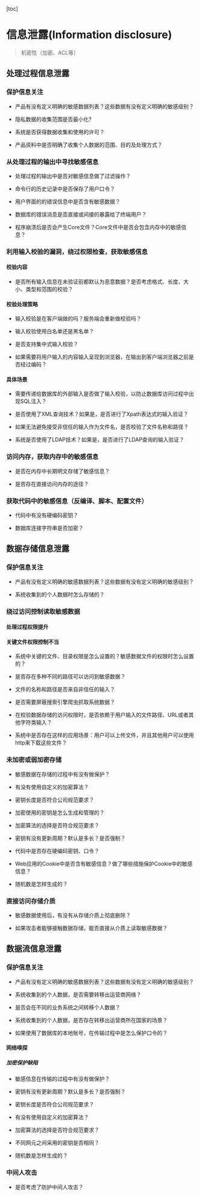 [toc]

# 信息泄露(Information disclosure)

> 机密性（加密、ACL等）

## 处理过程信息泄露

### 保护信息关注

- 产品有没有定义明确的敏感数据列表？这些数据有没有定义明确的敏感级别？

- 隐私数据的收集范围是否最小化?

- 系统是否获得数据收集和使用的许可？

- 产品资料中是否明确了收集个人数据的范围、目的及处理方式？

### 从处理过程的输出中寻找敏感信息

- 处理过程的输出中是否对敏感信息做了过滤操作？

- 命令行的历史记录中是否保存了用户口令？

- 用户界面的的错误信息中是否含有敏感数据？

- 数据库的错误消息是否直接或间接的暴露给了终端用户？

- 程序崩溃后是否会产生Core文件？Core文件中是否会包含内存中的敏感信息？

### 利用输入校验的漏洞，绕过权限检查，获取敏感信息

#### 校验内容

- 是否所有输入信息在未验证前都默认为恶意数据？是否考虑格式、长度、大小、类型和范围的校验？

#### 校验处理策略

- 输入校验是在客户端做的吗？服务端会重新做校验吗？

- 输入校验使用白名单还是黑名单？

- 是否支持集中式输入校验？

- 如果需要将用户输入的内容输入呈现到浏览器，在输出到客户端浏览器之前是否经过编码？

#### 具体场景

- 需要传递给数据库的外部输入是否做了输入校验，以防止数据库访问过程中出现SQL注入？

- 是否使用了XML查询技术？如果是，是否进行了Xpath表达式的输入验证？

- 如果无法避免接受非信任的输入作为文件名，是否校验了文件名称和路径？

- 系统是否使用了LDAP技术？如果是，是否进行了LDAP查询的输入验证？

### 访问内存，获取内存中的敏感信息

- 是否在内存中长期明文存储了敏感信息？

- 是否存在直接访问内存的途径？

### 获取代码中的敏感信息（反编译、脚本、配置文件）

- 代码中有没有硬编码密钥？

- 数据库连接字符串是否加密？

## 数据存储信息泄露

### 保护信息关注

- 产品有没有定义明确的敏感数据列表？这些数据有没有定义明确的敏感级别？

- 系统收集到的个人数据时怎么存储的？

### 绕过访问控制读取敏感数据

#### 处理过程权限提升

#### 关键文件权限控制不当

- 系统中关键的文件、目录权限是怎么设置的？敏感数据文件的权限时怎么设置的？

- 是否存在多种不同的路径可以访问到敏感数据？

- 文件的名称和路径是否来自非信任的输入？

- 是否需要屏蔽搜索引擎爬虫抓取系统数据？

- 在校验数据存储的访问权限时，是否依赖于用户输入的文件路径、URL或者其他字符类输入？

- 系统中是否存在这样的应用场景：用户可以上传文件，并且其他用户可以使用http来下载这些文件？

### 未加密或弱加密存储

- 敏感数据在存储的过程中有没有做保护？

- 有没有使用自定义的加密算法？

- 密钥长度是否符合公司规范要求？

- 加密使用的密钥是怎么生成和管理的？

- 加密算法的选择是否符合规范要求？

- 密钥有没有更新周期？默认是多长？是否强制？

- 代码中是否存在硬编码密钥、口令？

- Web应用的Cookie中是否含有敏感信息？做了哪些措施保护Cookie中的敏感信息？

- 随机数是怎样生成的？

### 直接访问存储介质

- 敏感数据使用后，有没有从存储介质上彻底删除？

- 如果攻击者能够接触数据存储，能否直接从介质上读取敏感数据？

## 数据流信息泄露

### 保护信息关注

- 产品有没有定义明确的敏感数据列表？这些数据有没有定义明确的敏感级别？

- 系统收集到的个人数据，是否需要转移出运营商网络？

- 是否会在不同的业务系统之间转移个人数据？

- 系统收集到的个人数据，是否存在转移出运营商所在国家的场景？

- 如果使用了数据库的本地账号，在传输过程中是怎么保护口令的？

#### 网络嗅探

##### 加密保护缺陷

- 敏感信息在传输的过程中有没有做保护？

- 密钥有没有更新周期？默认是多长？是否强制？

- 密钥长度是否符合公司规范要求？

- 有没有使用自定义的加密算法？

- 加密算法的选择是否符合规范要求？

- 不同网元之间采用的密钥是否相同？

- 随机数是怎样生成的？

### 中间人攻击

- 是否考虑了防护中间人攻击？